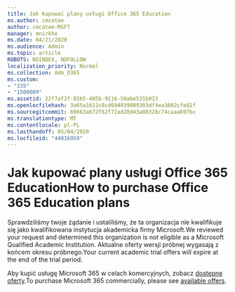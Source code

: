 ```yaml
---
title: Jak kupować plany usługi Office 365 Education
ms.author: cmcatee
author: cmcatee-MSFT
manager: mnirkhe
ms.date: 04/21/2020
ms.audience: Admin
ms.topic: article
ROBOTS: NOINDEX, NOFOLLOW
localization_priority: Normal
ms.collection: Adm_O365
ms.custom:
- "335"
- "1500009"
ms.assetid: 22f7af2f-85b5-405b-9116-50abe531b023
ms.openlocfilehash: 3a65a1611c8cd694039009303df4ea3602cfe82f
ms.sourcegitcommit: 69663ab72f62f72ad28d43a08328c74caaa697bc
ms.translationtype: MT
ms.contentlocale: pl-PL
ms.lasthandoff: 05/04/2020
ms.locfileid: "44016959"
---
```

# <a name="how-to-purchase-office-365-education-plans"></a><span data-ttu-id="1b9cd-102">Jak kupować plany usługi Office 365 Education</span><span class="sxs-lookup"><span data-stu-id="1b9cd-102">How to purchase Office 365 Education plans</span></span>

<span data-ttu-id="1b9cd-103">Sprawdziliśmy twoje żądanie i ustaliliśmy, że ta organizacja nie kwalifikuje się jako kwalifikowana instytucja akademicka firmy Microsoft.</span><span class="sxs-lookup"><span data-stu-id="1b9cd-103">We reviewed your request and determined this organization is not eligible as a Microsoft Qualified Academic Institution.</span></span> <span data-ttu-id="1b9cd-104">Aktualne oferty wersji próbnej wygasają z końcem okresu próbnego.</span><span class="sxs-lookup"><span data-stu-id="1b9cd-104">Your current academic trial offers will expire at the end of the trial period.</span></span>
  
<span data-ttu-id="1b9cd-105">Aby kupić usługę Microsoft 365 w celach komercyjnych, zobacz [dostępne oferty](https://go.microsoft.com/fwlink/p/?linkid=868433).</span><span class="sxs-lookup"><span data-stu-id="1b9cd-105">To purchase Microsoft 365 commercially, please see [available offers](https://go.microsoft.com/fwlink/p/?linkid=868433).</span></span>  
